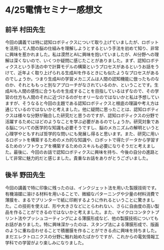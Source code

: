 # 4/25電情セミナー感想文

## 前半 村田先生

今回の講義では特に認知ロボティクスについて取り上げていましたが、ロボットを活用して人間の脳の仕組みを理解しようとするという手法を初めて知り、非常に興味を惹かれました。私は漠然とAIに興味を抱いていましたが、AI分野への理解は深くないので、いくつか疑問に感じたことがありました。まず、認知ロボティクスという手法の中で計算モデルの構築というプロセスがあるというお話をうけて、近年よく取り上げられる生成AIを作るときにも似たようなプロセスがあるのでしょうか。つまり生成AIの学習メカニズムは人間の認知機能に倣ったものなのか、それとももっと別なアプローチがなされているのか、ということです。生成AIも人間の感性に合うものを生成することを目指しているはずなので、その学習の仕方も人間のそれに近づけるのがセオリーなのではないかと私は予想していますが、そうなると今回の主題である認知ロボティクスと根底の理論や考え方は通じているのではないかと考えました。他に疑問に思ったことは、認知ロボティクスは様々な分野が融合した研究だと思うのですが、認知ロボティクスの分野で活躍するためにはどのようなことを学ぶ必要があるのでしょうか。研究対象である脳についての医学的な知識も必要そうですし、脳のメカニズムの解明というと心理学やともすれば哲学的な問いにも発展し得ると思います。また、研究に用いるロボットを構築するためのメカ的な知識や、ロボットで得たデータから学習するためのソフトウェアを構築するためのスキルも必要になりそうだと考えました。最後に、今回のお話で認知ロボティクスに興味を持ち、今後の自分の進路として非常に魅力的だと感じました。貴重なお話をありがとうございました。


## 後半 野田先生

今回の講義で特に印象に残ったのは、インクジェット法を用いた製膜技術です。有機溶媒に溶ける材料を用いることで、微細なパターニングや少量の材料消費で薄膜を、まるでプリンターで紙に印刷するように作れるということに驚きました。この技術を使えば、形や大きさなどにとらわれない、さらに自由度の高い製品を作ることができるのではないかと考えました。また、マイクロコンタクトプリント法やプッシュコーティングによる薄膜形成など、他の製膜技術についてもお話がありました。特に興味深かったのは、スタンプ法による薄膜形成で、版画のように重ね合わせることで積層膜を作ることができる点に興味を持ちました。まだエレクトロニクスの分野に触れ始めたばかりですが、これからの電気情報工学科での学習がより楽しみになりました。
